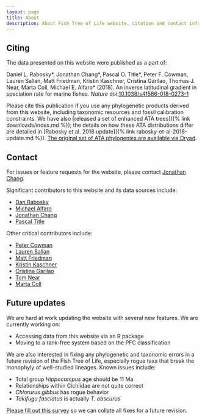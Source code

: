 ```yaml
---
layout: page
title: About
description: About Fish Tree of Life website, citation and contact information
---
```


## Citing

The data presented on this website were published as a part of:

<p markdown="0">
Daniel L. Rabosky*, Jonathan Chang*, Pascal O. Title*, Peter F. Cowman, Lauren Sallan, Matt Friedman, Kristin Kaschner, Cristina Garilao, Thomas J. Near, Marta Coll, Michael E. Alfaro* (2018).  An inverse latitudinal gradient in speciation rate for marine fishes. <em>Nature</em> doi:<a href="https://doi.org/10.1038/s41586-018-0273-1">10.1038/s41586-018-0273-1</a></p>

Please cite this publication if you use any phylogenetic products derived from this website, including taxonomic resources and fossil calibration constraints. We have also [released a set of enhanced ATA trees]({% link downloads/index.md %}); the details on how these ATA distributions differ are detailed in [Rabosky et al. 2018 update]({% link rabosky-et-al-2018-update.md %}). [The original set of ATA phylogenies are available via Dryad](https://doi.org/10.5061/dryad.fc71cp4).

<!-- The manuscript describing this Fish Tree of Life website in currently in preparation.

The manuscript describing the taxonomic addition algorithm (TACT) for the full tree distributions is currently in preparation.

The manuscript detailing our Phylogentic Fish Classification is currently in preparation.
-->

## Contact

For issues or feature requests for the website, please contact [Jonathan Chang](https://jonathanchang.org).

Significant contributors to this website and its data sources include:

* [Dan Rabosky](http://www.raboskylab.org/)
* [Michael Alfaro](https://michaelalfaro.github.io/alfaro-lab/)
* [Jonathan Chang](https://jonathanchang.org)
* [Pascal Title](https://pascaltitle.weebly.com/)

Other critical contributors include:

* [Peter Cowman](http://petercowman.weebly.com/)
* [Lauren Sallan](http://www.laurensallan.com/)
* [Matt Friedman](https://lsa.umich.edu/paleontology/people/curators/mfriedm.html)
* [Kristin Kaschner](http://www.biom.uni-freiburg.de/mitarbeiter/Alumni/kaschner)
* [Cristina Garilao](https://www.geomar.de/en/mitarbeiter/fb3/ev/cgarilao/)
* [Tom Near](http://nearlab.yale.edu/)
* [Marta Coll](http://martacoll.science/)

## Future updates

We are hard at work updating the website with several new features. We are currently working on:

* Accessing data from this website via an R package
* Moving to a rank-free system based on the PFC classification

We are also interested in fixing any phylogenetic and taxonomic errors in a future revision of the Fish Tree of Life, especially rogue taxa that break the monophyly of well-studied lineages. Known issues include:

* Total group *Hippocampus* age should be 11 Ma
* Relationships within Cichlidae are not quite correct
* *Chlorurus gibbus* has rogue behavior
* *Takifugu fasciatus* is actually *T. obscurus*

[Please fill out this survey](https://docs.google.com/forms/d/e/1FAIpQLSeyE_NT5WiQA3Er62ZJzIHrRnOP0ASzPYrh294Nr5pOm4kTDg/viewform?usp=sf_link) so we can collate all fixes for a future revision.
